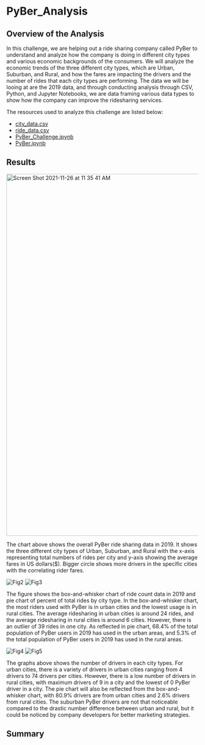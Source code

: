 # PyBer_Analysis

## Overview of the Analysis

In this challenge, we are helping out a ride sharing company called PyBer to understand and analyze how the company is doing in different city types and various economic backgrounds of the consumers. We will analyze the economic trends of the three different city types, which are Urban, Suburban, and Rural, and how the fares are impacting the drivers and the number of rides that each city types are performing. The data we will be looing at are the 2019 data, and through conducting analysis through CSV, Python, and Jupyter Notebooks, we are data framing various data types to show how the company can improve the ridesharing services.

The resources used to analyze this challenge are listed below:
- [city_data.csv](https://github.com/johnl9152/PyBer_Analysis/files/7610068/city_data.csv)
- [ride_data.csv](https://github.com/johnl9152/PyBer_Analysis/files/7610069/ride_data.csv)
- [PyBer_Challenge.ipynb](https://github.com/johnl9152/PyBer_Analysis/blob/main/PyBer_Challenge.ipynb)
- [PyBer.ipynb](https://github.com/johnl9152/PyBer_Analysis/blob/main/PyBer.ipynb)

## Results
<img width="950" alt="Screen Shot 2021-11-26 at 11 35 41 AM" src="https://user-images.githubusercontent.com/92328984/143615994-8e202f58-dc2f-4022-a89f-b4e4e67d6aba.png">

The chart above shows the overall PyBer ride sharing data in 2019. It shows the three different city types of Urban, Suburban, and Rural with the x-axis representing total numbers of rides per city and y-axis showing the average fares in US dollars($). Bigger circle shows more drivers in the specific cities with the correlating rider fares.

![Fig2](https://user-images.githubusercontent.com/92328984/143617972-2aadc67b-6b19-4a5f-a921-cd22a01f523b.png)
![Fig3](https://user-images.githubusercontent.com/92328984/143618571-772f0bfc-37e7-4087-91a9-ba5a733188c0.png)

The figure shows the box-and-whisker chart of ride count data in 2019 and pie chart of percent of total rides by city type. In the box-and-whisker chart, the most riders used with PyBer is in urban cities and the lowest usage is in rural cities. The average ridesharing in urban cities is around 24 rides, and the average ridesharing in rural cities is around 6 cities. However, there is an outlier of 39 rides in one city. As reflected in pie chart, 68.4% of the total population of PyBer users in 2019 has used in the urban areas, and 5.3% of the total population of PyBer users in 2019 has used in the rural areas. 

![Fig4](https://user-images.githubusercontent.com/92328984/143618595-00cfa87e-80a4-45c7-bcb0-88fb522e6865.png)
![Fig5](https://user-images.githubusercontent.com/92328984/143618610-542d2bb8-ead2-4bda-95a4-959ca06bf014.png)

The graphs above shows the number of drivers in each city types. For urban cities, there is a variety of drivers in urban cities ranging from 4 drivers to 74 drivers per cities. However, there is a low number of drivers in rural cities, with maximum drivers of 9 in a city and the lowest of 0 PyBer driver in a city. The pie chart will also be reflected from the box-and-whisker chart, with 80.9% drivers are from urban cities and 2.6% drivers from rural cities. The suburban PyBer drivers are not that noticeable compared to the drastic number difference between urban and rural, but it could be noticed by company developers for better marketing strategies.



## Summary
